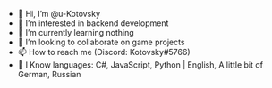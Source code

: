- 👋 Hi, I’m @u-Kotovsky
- 👀 I’m interested in backend development
- 🌱 I’m currently learning nothing
- 💞️ I’m looking to collaborate on game projects
- 📫 How to reach me (Discord: Kotovsky#5766)
- 🚩 I Know languages: C#, JavaScript, Python | English, A little bit of German, Russian

<!---
u-Kotovsky/u-Kotovsky is a ✨ special ✨ repository because its `README.md` (this file) appears on your GitHub profile.
You can click the Preview link to take a look at your changes.
--->
